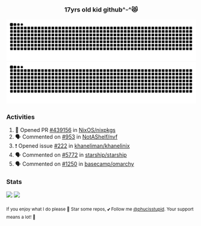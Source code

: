 <h3 align="center">17yrs old kid github^-^😻</h3>

![GitHub Contribution Grid Snake (Dark)](https://raw.githubusercontent.com/phucisstupid/phucisstupid/output/catppuccin-mocha.svg#gh-dark-mode-only)
![GitHub Contribution Grid Snake (Light)](https://raw.githubusercontent.com/phucisstupid/phucisstupid/output/github-contribution-grid-snake.svg#gh-light-mode-only)

### Activities

<!--START_SECTION:activity-->
1. 💪 Opened PR [#439156](https://github.com/NixOS/nixpkgs/pull/439156) in [NixOS/nixpkgs](https://github.com/NixOS/nixpkgs)
2. 🗣 Commented on [#953](https://github.com/NotAShelf/nvf/issues/953#issuecomment-3239171286) in [NotAShelf/nvf](https://github.com/NotAShelf/nvf)
3. ❗ Opened issue [#222](https://github.com/khaneliman/khanelinix/issues/222) in [khaneliman/khanelinix](https://github.com/khaneliman/khanelinix)
4. 🗣 Commented on [#5772](https://github.com/starship/starship/pull/5772#issuecomment-3238962528) in [starship/starship](https://github.com/starship/starship)
5. 🗣 Commented on [#1250](https://github.com/basecamp/omarchy/pull/1250#issuecomment-3238950771) in [basecamp/omarchy](https://github.com/basecamp/omarchy)
<!--END_SECTION:activity-->

### Stats

<div>
  <img width=400 src="https://github-readme-stats.vercel.app/api?username=phucisstupid&show_icons=true&theme=catppuccin_mocha"/>
  <img width=400 src="https://github-readme-stats.vercel.app/api/top-langs?username=phucisstupid&layout=compact&theme=catppuccin_mocha&card_width=395"/>
</div>

<sub>If you enjoy what I do please 🌟 Star some repos, 💕 Follow me [@phucisstupid](https://github.com/phucisstupid). Your support means a lot! 🥰
